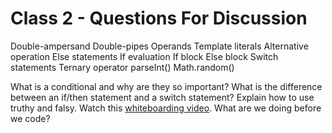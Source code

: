 # Class 2 - Questions For Discussion

Double-ampersand
Double-pipes
Operands
Template literals
Alternative operation
Else statements
If evaluation
If block
Else block
Switch statements
Ternary operator
parseInt()
Math.random()

What is a conditional and why are they so important?
What is the difference between an if/then statement and a switch statement?
Explain how to use truthy and falsy.
Watch this [whiteboarding video](https://youtu.be/VDs_rSagx3c). What are we doing before we code?